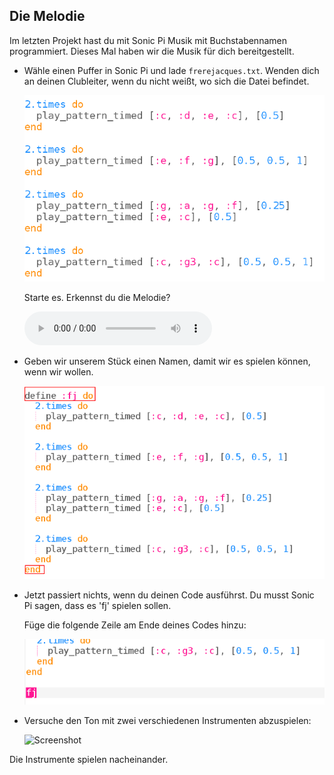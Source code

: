 ## Die Melodie

Im letzten Projekt hast du mit Sonic Pi Musik mit Buchstabennamen programmiert. Dieses Mal haben wir die Musik für dich bereitgestellt.

+ Wähle einen Puffer in Sonic Pi und lade `frerejacques.txt`. Wenden dich an deinen Clubleiter, wenn du nicht weißt, wo sich die Datei befindet.
    
    ![Screenshot](images/round-starter.png)
    
    Starte es. Erkennst du die Melodie?
    
    <div id="audio-preview" class="pdf-hidden">
      <audio controls preload> <source src="resources/frerejacques1.mp3" type="audio/mpeg"> Dein Browser unterstützt das <code>Audio-</code> Element nicht. </audio>
    </div>
+ Geben wir unserem Stück einen Namen, damit wir es spielen können, wenn wir wollen.
    
    ![Screenshot](images/round-define.png)

+ Jetzt passiert nichts, wenn du deinen Code ausführst. Du musst Sonic Pi sagen, dass es 'fj' spielen sollen.
    
    Füge die folgende Zeile am Ende deines Codes hinzu:
    
    ![Screenshot](images/round-part1.png)

+ Versuche den Ton mit zwei verschiedenen Instrumenten abzuspielen:
    
    ![Screenshot](bilder/round-part2.png)

Die Instrumente spielen nacheinander.